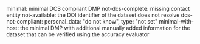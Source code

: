 minimal: minimal DCS compliant DMP
not-dcs-complete: missing contact entity
not-available: the DOI identifier of the dataset does not resolve
dcs-not-compliant: personal_data: "do not know", type: "not set"
minimal-with-host: the minimal DMP with additional manually added information for the dataset that can be verified using the accuracy evaluator
